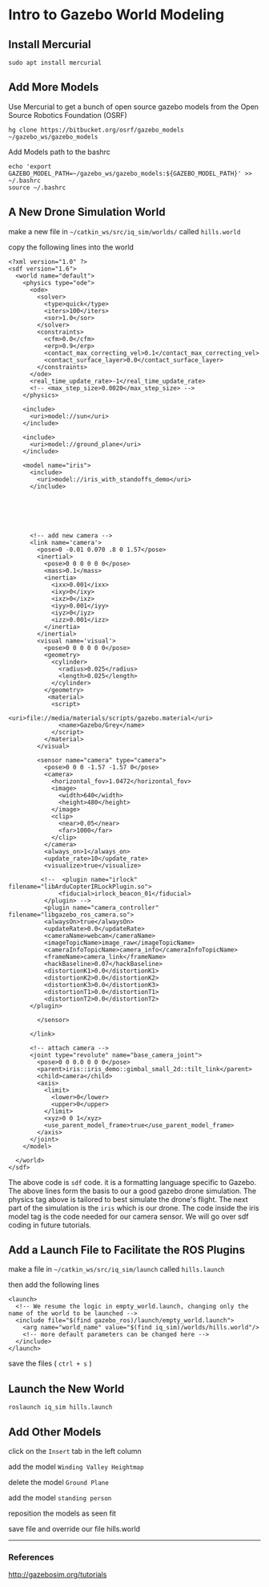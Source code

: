 # Intro to Gazebo World Modeling

## Install Mercurial 
```
sudo apt install mercurial
```

## Add More Models

Use Mercurial to get a bunch of open source gazebo models from the Open Source Robotics Foundation (OSRF) 

```
hg clone https://bitbucket.org/osrf/gazebo_models ~/gazebo_ws/gazebo_models
```
Add Models path to the bashrc
```
echo 'export GAZEBO_MODEL_PATH=~/gazebo_ws/gazebo_models:${GAZEBO_MODEL_PATH}' >> ~/.bashrc
source ~/.bashrc
```

## A New Drone Simulation World

make a new file in `~/catkin_ws/src/iq_sim/worlds/` called `hills.world`

copy the following lines into the world 

```
<?xml version="1.0" ?>
<sdf version="1.6">
  <world name="default">
    <physics type="ode">
      <ode>
        <solver>
          <type>quick</type>
          <iters>100</iters>
          <sor>1.0</sor>
        </solver>
        <constraints>
          <cfm>0.0</cfm>
          <erp>0.9</erp>
          <contact_max_correcting_vel>0.1</contact_max_correcting_vel>
          <contact_surface_layer>0.0</contact_surface_layer>
        </constraints>
      </ode>
      <real_time_update_rate>-1</real_time_update_rate>
      <!-- <max_step_size>0.0020</max_step_size> -->
    </physics>

    <include>
      <uri>model://sun</uri>
    </include>

    <include>
      <uri>model://ground_plane</uri>
    </include>

    <model name="iris">
      <include>
        <uri>model://iris_with_standoffs_demo</uri>
      </include>






      <!-- add new camera -->
      <link name='camera'>
        <pose>0 -0.01 0.070 .8 0 1.57</pose>
        <inertial>
          <pose>0 0 0 0 0 0</pose>
          <mass>0.1</mass>
          <inertia>
            <ixx>0.001</ixx>
            <ixy>0</ixy>
            <ixz>0</ixz>
            <iyy>0.001</iyy>
            <iyz>0</iyz>
            <izz>0.001</izz>
          </inertia>
        </inertial>
        <visual name='visual'>
          <pose>0 0 0 0 0 0</pose>
          <geometry>
            <cylinder>
              <radius>0.025</radius>
              <length>0.025</length>
            </cylinder>
          </geometry>
           <material>
            <script>
              <uri>file://media/materials/scripts/gazebo.material</uri>
              <name>Gazebo/Grey</name>
            </script>
          </material>
        </visual>

        <sensor name="camera" type="camera">
          <pose>0 0 0 -1.57 -1.57 0</pose>
          <camera>
            <horizontal_fov>1.0472</horizontal_fov>
            <image>
              <width>640</width>
              <height>480</height>
            </image>
            <clip>
              <near>0.05</near>
              <far>1000</far>
            </clip>
          </camera>
          <always_on>1</always_on>
          <update_rate>10</update_rate>
          <visualize>true</visualize>

         <!--  <plugin name="irlock" filename="libArduCopterIRLockPlugin.so">
              <fiducial>irlock_beacon_01</fiducial>
          </plugin> -->
          <plugin name="camera_controller" filename="libgazebo_ros_camera.so">
          <alwaysOn>true</alwaysOn>
          <updateRate>0.0</updateRate>
          <cameraName>webcam</cameraName>
          <imageTopicName>image_raw</imageTopicName>
          <cameraInfoTopicName>camera_info</cameraInfoTopicName>
          <frameName>camera_link</frameName>
          <hackBaseline>0.07</hackBaseline>
          <distortionK1>0.0</distortionK1>
          <distortionK2>0.0</distortionK2>
          <distortionK3>0.0</distortionK3>
          <distortionT1>0.0</distortionT1>
          <distortionT2>0.0</distortionT2>
      </plugin>

        </sensor>

      </link>

      <!-- attach camera -->
      <joint type="revolute" name="base_camera_joint">
        <pose>0 0 0.0 0 0 0</pose>
        <parent>iris::iris_demo::gimbal_small_2d::tilt_link</parent>
        <child>camera</child>
        <axis>
          <limit>
            <lower>0</lower>
            <upper>0</upper>
          </limit>
          <xyz>0 0 1</xyz>
          <use_parent_model_frame>true</use_parent_model_frame>
        </axis>
      </joint>
    </model>

  </world>
</sdf>
```
The above code is `sdf` code. it is a formatting language specific to Gazebo. The above lines form the basis to our a good gazebo drone simulation. The physics tag above is tailored to best simulate the drone's flight. The next part of the simulation is the `iris` which is our drone. The code inside the iris model tag is the code needed for our camera sensor. We will go over sdf coding in future tutorials.

## Add a Launch File to Facilitate the ROS Plugins 

make a file in `~/catkin_ws/src/iq_sim/launch` called `hills.launch`

then add the following lines

```
<launch>
  <!-- We resume the logic in empty_world.launch, changing only the name of the world to be launched -->
  <include file="$(find gazebo_ros)/launch/empty_world.launch">
    <arg name="world_name" value="$(find iq_sim)/worlds/hills.world"/>
    <!-- more default parameters can be changed here -->
  </include>
</launch>
```
save the files ( `ctrl + s` )

## Launch the New World 

```
roslaunch iq_sim hills.launch
```

## Add Other Models 

click on the `Insert` tab in the left column 

add the model `Winding Valley Heightmap`

delete the model `Ground Plane`

add the model `standing person`

reposition the models as seen fit

save file and override our file hills.world

---

### References

http://gazebosim.org/tutorials

